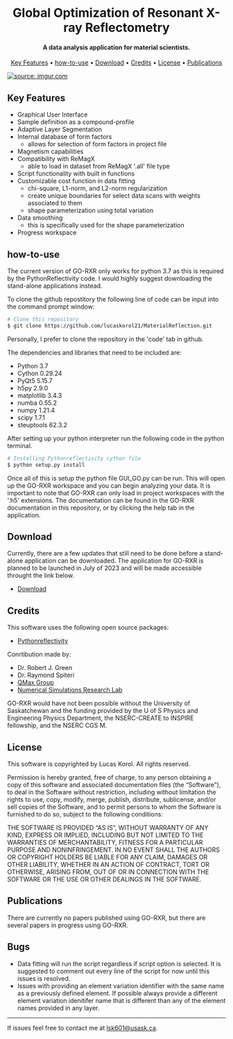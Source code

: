 
<h1 align="center">
  <br>
  Global Optimization of Resonant X-ray Reflectometry
  <br>
</h1>

<h4 align="center">A data analysis application for material scientists.</h4>

<p align="center">
  <a href="#key-features">Key Features</a> •
  <a href="#how-to-use">how-to-use</a> •
  <a href="#download">Download</a> •
  <a href="#credits">Credits</a> •
  <a href="#license">License</a> •
  <a href="#publications">Publications</a> 
</p>

<a href="https://imgur.com/2ucv2rp"><img src="https://i.imgur.com/2ucv2rp.png" title="source: imgur.com" /></a>

## Key Features

* Graphical User Interface
* Sample definition as a compound-profile
* Adaptive Layer Segmentation
* Internal database of form factors
  - allows for selection of form factors in project file
* Magnetism capabilities
* Compatibility with ReMagX
  - able to load in dataset from ReMagX '.all' file type
* Script functionality with built in functions
* Customizable cost function in data fitting
  - chi-square, L1-norm, and L2-norm regularization
  - create unique boundaries for select data scans with weights associated to them
  - shape parameterization using total variation
* Data smoothing
  - this is specifically used for the shape parameterization
* Progress workspace

## how-to-use

The current version of GO-RXR only works for python 3.7 as this is required by the PythonReflectivity code. I would highly suggest downloading the stand-alone applications instead.

To clone the github repostitory the following line of code can be input into the command prompt window:
```bash
# Clone this repository
$ git clone https://github.com/lucaskorol21/MaterialReflection.git
```
Personally, I prefer to clone the repository in the 'code' tab in github.

The dependencies and libraries that need to be included are:
 - Python 3.7
 - Cython 0.29.24
 - PyQt5 5.15.7
 - h5py 2.9.0
 - matplotlib 3.4.3
 - numba 0.55.2
 - numpy 1.21.4
 - scipy 1.7.1
 - steuptools 62.3.2

After setting up your python interpreter run the following code in the python terminal.

```bash
# Installing Pythonreflectivity cython file
$ python setup.py install
```
Once all of this is setup the python file GUI_GO.py can be run. This will open up the GO-RXR workspace and you can begin analyzing your data. It is important to note that GO-RXR can only load in project workspaces with the '.h5' extensions. The documentation can be found in the GO-RXR documentation in this repository, or by clicking the help tab in the application.


## Download
Currently, there are a few updates that still need to be done before a stand-alone application can be downloaded. The application for GO-RXR is planned to be launched in July of 2023 and will be made accessible throught the link below.

- [Download](https://research-groups.usask.ca/qmax/people.php)


## Credits

This software uses the following open source packages:
- [Pythonreflectivity](https://github.com/malaclypseII/PyXMRTool.git)

Conrtibution made by:
 - Dr. Robert J. Green
 - Dr. Raymond Spiteri
 - [QMax Group](https://research-groups.usask.ca/qmax/)
 - [Numerical Simulations Research Lab](https://simlab.usask.ca/)

GO-RXR would have not been possible without the University of Saskatchewan and the funding provided by the U of S Physics and Engineering Physics Department, the NSERC-CREATE to INSPIRE fellowship, and the NSERC CGS M.

## License


This software is copyrighted by Lucas Korol. All rights reserved.


Permission is hereby granted, free of charge, to any person obtaining a copy of this software and associated documentation files (the “Software”), to deal in the Software without restriction, including without limitation the rights to use, copy, modify, merge, publish, distribute, sublicense, and/or sell copies of the Software, and to permit persons to whom the Software is furnished to do so, subject to the following conditions:

THE SOFTWARE IS PROVIDED “AS IS”, WITHOUT WARRANTY OF ANY KIND, EXPRESS OR IMPLIED, INCLUDING BUT NOT LIMITED TO THE WARRANTIES OF MERCHANTABILITY, FITNESS FOR A PARTICULAR PURPOSE AND NONINFRINGEMENT. IN NO EVENT SHALL THE AUTHORS OR COPYRIGHT HOLDERS BE LIABLE FOR ANY CLAIM, DAMAGES OR OTHER LIABILITY, WHETHER IN AN ACTION OF CONTRACT, TORT OR OTHERWISE, ARISING FROM, OUT OF OR IN CONNECTION WITH THE SOFTWARE OR THE USE OR OTHER DEALINGS IN THE SOFTWARE.

## Publications

There are currently no papers published using GO-RXR, but there are several papers in progress using GO-RXR.

## Bugs
* Data fitting will run the script regardless if script option is selected. It is suggested to comment out every line of the script for now until this issues is resolved.
* Issues with providing an element variation identifier with the same name as a previously defined element. If possible always provide a different element variation idenitifer name that is different than any of the element names provided in any layer.

---

If issues feel free to contact me at lsk601@usask.ca.


